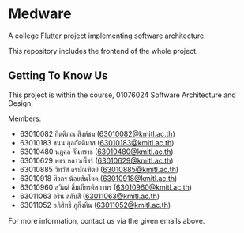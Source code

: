 # Medware

A college Flutter project implementing software architecture.

This repository includes the frontend of the whole project.

## Getting To Know Us

This project is within the course, 01076024 Software Architecture and Design.

Members:

- 63010082 กิตติภณ สิงห์ชม (63010082@kmitl.ac.th)
- 63010183 ชนน กุลกัตติมาส (63010183@kmitl.ac.th)
- 63010480 นฎคล จันทราช (63010480@kmitl.ac.th)
- 63010629 พชร หลาวเพ็ชร์ (63010629@kmitl.ac.th)
- 63010885 วิทวัส ดรบัณฑิตย์ (63010885@kmitl.ac.th)
- 63010918 ศิวกร​ น้อยสันโดด (63010918@kmitl.ac.th)
- 63010960 สวิตต์ ลิ้มเกียรติสถาพร (63010960@kmitl.ac.th)
- 63011063 อริน สลับสี (63011063@kmitl.ac.th)
- 63011052 อภิสิทธิ์ ภูกิ่งหิน (63011052@kmitl.ac.th)

For more information, contact us via the given emails above.
